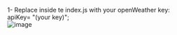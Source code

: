 1- Replace inside te index.js with your openWeather key:<br>  apiKey= "(your key)";<br>
![image](https://github.com/user-attachments/assets/4bd2a66f-481f-440c-b2d0-ef48e9ce8fbe)
